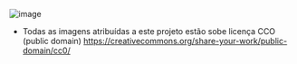 ![image](https://user-images.githubusercontent.com/106088696/172077691-3b4077ea-a200-468d-9450-17080a3b6bba.png)
* Todas as imagens atribuídas a este projeto estão sobe licença CCO (public domain) https://creativecommons.org/share-your-work/public-domain/cc0/
